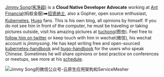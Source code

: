 [Jimmy Song(宋净超)](/about) is a **Cloud Native Developer Advocate** working at [Ant Financial](https://www.antfin.com/)(蚂蚁金服)➡️[招贤纳士](https://mp.weixin.qq.com/s/dIV_dElINMV4I0Ro2GnbOg), also a Gopher, open source enthusiast, [Kubernetes](https://kubernetes.io), [Hugo](https://gohugo.io) fans. This is his own blog, all opinions by himself. If you do not see him in front of the computer, he must be traveling or taking pictures outside, visit his amazing pictures at [tuchong](https://jimmysong.tuchong.com/)(图虫). Feel free to [follow him on twitter](https://twitter.com/jimmysongio) or keep touch with him in wechat(微信), his wechat account is *jimmysong*. He has kept writing free and open-sourced [kubernetes-handbook](https://jimmysong.io/kubernetes-handbook) and [hugo-handbook](https://jimmysong.io/hugo-handbook) for the users who speak Chinese. Sometimes he will share opinions or best practice on conferences or meetups, see more at his [schedule](https://jimmysong.io/about/#activities). 

![Jimmy Song的微信公众号-云原生应用架构和ServiceMesher](https://ws1.sinaimg.cn/large/00704eQkly1frzetjdqnxj30m809vdil.jpg)